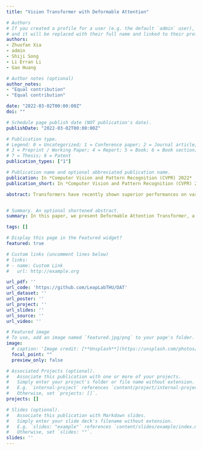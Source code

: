 ```yaml
---
title: "Vision Transformer with Deformable Attention"

# Authors
# If you created a profile for a user (e.g. the default `admin` user), write the username (folder name) here 
# and it will be replaced with their full name and linked to their profile.
authors:
- Zhuofan Xia
- admin
- Shiji Song
- Li Erran Li
- Gao Huang

# Author notes (optional)
author_notes:
- "Equal contribution"
- "Equal contribution"

date: "2022-03-02T00:00:00Z"
doi: ""

# Schedule page publish date (NOT publication's date).
publishDate: "2022-03-02T00:00:00Z"

# Publication type.
# Legend: 0 = Uncategorized; 1 = Conference paper; 2 = Journal article;
# 3 = Preprint / Working Paper; 4 = Report; 5 = Book; 6 = Book section;
# 7 = Thesis; 8 = Patent
publication_types: ["1"]

# Publication name and optional abbreviated publication name.
publication: In *Computer Vision and Pattern Recognition (CVPR) 2022*
publication_short: In *Computer Vision and Pattern Recognition (CVPR) 2022*

abstract: Transformers have recently shown superior performances on various vision tasks. The large, sometimes even global, receptive field endows Transformer models with higher representation power over their CNN counterparts. Nevertheless, simply enlarging receptive field also gives rise to several concerns. On the one hand, using dense attention e.g., in ViT, leads to excessive memory and computational cost, and features can be influenced by irrelevant parts which are beyond the region of interests. On the other hand, the sparse attention adopted in PVT or Swin Transformer is data agnostic and may limit the ability to model long range relations. To mitigate these issues, we propose a novel deformable self-attention module, where the positions of key and value pairs in self-attention are selected in a data-dependent way. This flexible scheme enables the self-attention module to focus on relevant regions and capture more informative features. On this basis, we present Deformable Attention Transformer, a general backbone model with deformable attention for both image classification and dense prediction tasks. Extensive experiments show that our models achieve consistently improved results on comprehensive benchmarks. Code is available at [https://github.com/LeapLabTHU/DAT](https://github.com/LeapLabTHU/DAT).


# Summary. An optional shortened abstract.
summary: In this paper, we present Deformable Attention Transformer, a general backbone model with deformable attention for both image classification and dense prediction tasks.

tags: []

# Display this page in the Featured widget?
featured: true

# Custom links (uncomment lines below)
# links:
# - name: Custom Link
#   url: http://example.org

url_pdf: ''
url_code: 'https://github.com/LeapLabTHU/DAT'
url_dataset: ''
url_poster: ''
url_project: ''
url_slides: ''
url_source: ''
url_video: ''

# Featured image
# To use, add an image named `featured.jpg/png` to your page's folder. 
image:
  # caption: 'Image credit: [**Unsplash**](https://unsplash.com/photos/pLCdAaMFLTE)'
  focal_point: ""
  preview_only: false

# Associated Projects (optional).
#   Associate this publication with one or more of your projects.
#   Simply enter your project's folder or file name without extension.
#   E.g. `internal-project` references `content/project/internal-project/index.md`.
#   Otherwise, set `projects: []`.
projects: []

# Slides (optional).
#   Associate this publication with Markdown slides.
#   Simply enter your slide deck's filename without extension.
#   E.g. `slides: "example"` references `content/slides/example/index.md`.
#   Otherwise, set `slides: ""`.
slides: ''
---
```

<!-- 
{{% callout note %}}
Click the *Cite* button above to demo the feature to enable visitors to import publication metadata into their reference management software.
{{% /callout %}}

{{% callout note %}}
Create your slides in Markdown - click the *Slides* button to check out the example.
{{% /callout %}}

Supplementary notes can be added here, including [code, math, and images](https://wowchemy.com/docs/writing-markdown-latex/). -->
